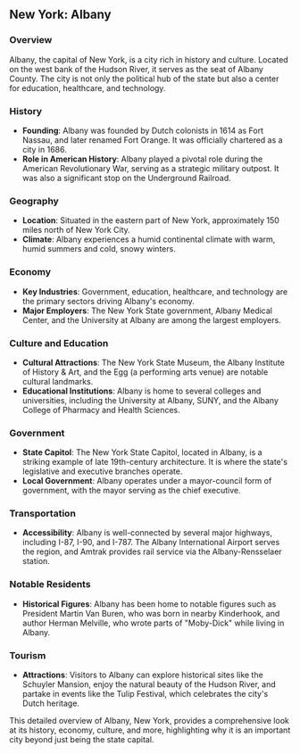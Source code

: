 ## New York: Albany

### Overview
Albany, the capital of New York, is a city rich in history and culture. Located on the west bank of the Hudson River, it serves as the seat of Albany County. The city is not only the political hub of the state but also a center for education, healthcare, and technology.

### History
- **Founding**: Albany was founded by Dutch colonists in 1614 as Fort Nassau, and later renamed Fort Orange. It was officially chartered as a city in 1686.
- **Role in American History**: Albany played a pivotal role during the American Revolutionary War, serving as a strategic military outpost. It was also a significant stop on the Underground Railroad.

### Geography
- **Location**: Situated in the eastern part of New York, approximately 150 miles north of New York City.
- **Climate**: Albany experiences a humid continental climate with warm, humid summers and cold, snowy winters.

### Economy
- **Key Industries**: Government, education, healthcare, and technology are the primary sectors driving Albany's economy.
- **Major Employers**: The New York State government, Albany Medical Center, and the University at Albany are among the largest employers.

### Culture and Education
- **Cultural Attractions**: The New York State Museum, the Albany Institute of History & Art, and the Egg (a performing arts venue) are notable cultural landmarks.
- **Educational Institutions**: Albany is home to several colleges and universities, including the University at Albany, SUNY, and the Albany College of Pharmacy and Health Sciences.

### Government
- **State Capitol**: The New York State Capitol, located in Albany, is a striking example of late 19th-century architecture. It is where the state's legislative and executive branches operate.
- **Local Government**: Albany operates under a mayor-council form of government, with the mayor serving as the chief executive.

### Transportation
- **Accessibility**: Albany is well-connected by several major highways, including I-87, I-90, and I-787. The Albany International Airport serves the region, and Amtrak provides rail service via the Albany-Rensselaer station.

### Notable Residents
- **Historical Figures**: Albany has been home to notable figures such as President Martin Van Buren, who was born in nearby Kinderhook, and author Herman Melville, who wrote parts of "Moby-Dick" while living in Albany.

### Tourism
- **Attractions**: Visitors to Albany can explore historical sites like the Schuyler Mansion, enjoy the natural beauty of the Hudson River, and partake in events like the Tulip Festival, which celebrates the city's Dutch heritage.

This detailed overview of Albany, New York, provides a comprehensive look at its history, economy, culture, and more, highlighting why it is an important city beyond just being the state capital.

